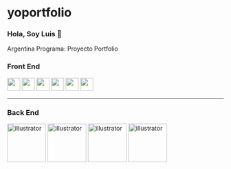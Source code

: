 # yoportfolio
### Hola, Soy Luis 👋
Argentina Programa: Proyecto Portfolio

<h3 align="left">Front End</h3>
<p align="left">
<img src="https://www.vectorlogo.zone/logos/w3_html5/w3_html5-icon.svg" alt="" width="30" height="30"/>
<img src="https://www.vectorlogo.zone/logos/w3_css/w3_css-icon.svg" alt="" width="30" height="30"/>
<img src="https://www.vectorlogo.zone/logos/getbootstrap/getbootstrap-icon.svg" alt="" width="30" height="30"/>
<img src="https://upload.vectorlogo.zone/logos/javascript/images/239ec8a4-163e-4792-83b6-3f6d96911757.svg" alt="" width="30" height="30"/>
<img src="https://www.vectorlogo.zone/logos/typescriptlang/typescriptlang-icon.svg" alt="" width="30" height="30"/>
<img src="https://www.vectorlogo.zone/logos/angular/angular-icon.svg" alt="" width="30" height="30"/>

<hr/>

<h3 align="left">Back End</h3>
<p align="left">
<img src="https://www.vectorlogo.zone/logos/mysql/mysql-horizontal.svg" alt="illustrator" width="90"/>
<img src="https://www.vectorlogo.zone/logos/java/java-horizontal.svg" alt="illustrator" width="90"/>
<img src="https://www.vectorlogo.zone/logos/springio/springio-ar21.svg" alt="illustrator" width="90"/>
<img src="https://www.vectorlogo.zone/logos/apache/apache-official.svg" alt="illustrator" width="90"/>
